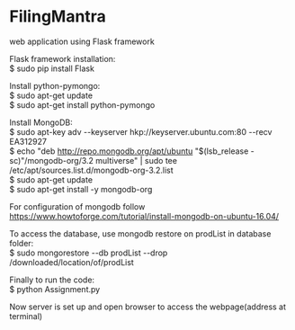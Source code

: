 # FilingMantra
web application using Flask framework

Flask framework installation:<br>
$ sudo pip install Flask<br>

Install python-pymongo:<br>
$ sudo apt-get update<br>
$ sudo apt-get install python-pymongo<br>

Install MongoDB:<br>
$ sudo apt-key adv --keyserver hkp://keyserver.ubuntu.com:80 --recv EA312927<br>
$ echo "deb http://repo.mongodb.org/apt/ubuntu "$(lsb_release -sc)"/mongodb-org/3.2 multiverse" | sudo tee /etc/apt/sources.list.d/mongodb-org-3.2.list<br>
$ sudo apt-get update<br>
$ sudo apt-get install -y mongodb-org<br>

For configuration of mongodb follow<br>
https://www.howtoforge.com/tutorial/install-mongodb-on-ubuntu-16.04/<br>

To access the database, use mongodb restore on prodList in database folder:<br>
$ sudo mongorestore --db prodList --drop /downloaded/location/of/prodList<br>

Finally to run the code:<br>
$ python Assignment.py<br>

Now server is set up and open browser to access the webpage(address at terminal)
